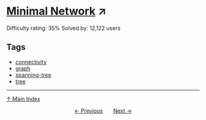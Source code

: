 # [Minimal Network](https://projecteuler.net/problem=107) ↗️

Difficulty rating: 35%
Solved by: 12,122 users
## Tags

- [connectivity](../tags/connectivity.md)
- [graph](../tags/graph.md)
- [spanning-tree](../tags/spanning-tree.md)
- [tree](../tags/tree.md)



---

[↑ Main Index](../README.md)


<div align=center><a href='106.md'>← Previous</a> &nbsp;&nbsp; &nbsp;&nbsp;  <a href='108.md'>Next →</a></div>
